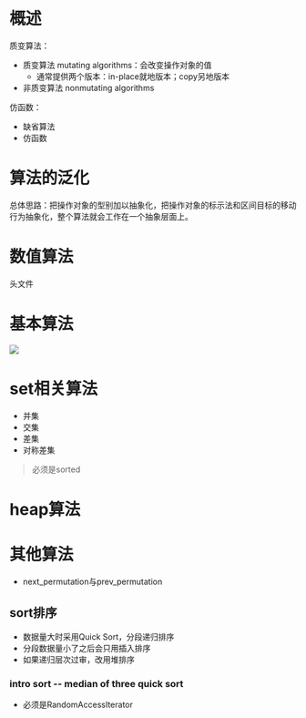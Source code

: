# 概述
质变算法：
- 质变算法 mutating algorithms：会改变操作对象的值
  - 通常提供两个版本：in-place就地版本；copy另地版本
- 非质变算法 nonmutating algorithms

仿函数：
- 缺省算法
- 仿函数

# 算法的泛化
总体思路：把操作对象的型别加以抽象化，把操作对象的标示法和区间目标的移动行为抽象化，整个算法就会工作在一个抽象层面上。

# 数值算法
头文件<numeric>

# 基本算法
![][AlgorithmsCopy]

[AlgorithmsCopy]: ./AlgorithmsCopy.jpg

# set相关算法
- 并集
- 交集
- 差集
- 对称差集

> 必须是sorted

# heap算法

# 其他算法
- next_permutation与prev_permutation

## sort排序
- 数据量大时采用Quick Sort，分段递归排序
- 分段数据量小了之后会只用插入排序
- 如果递归层次过审，改用堆排序

### intro sort -- median of three quick sort
- 必须是RandomAccessIterator